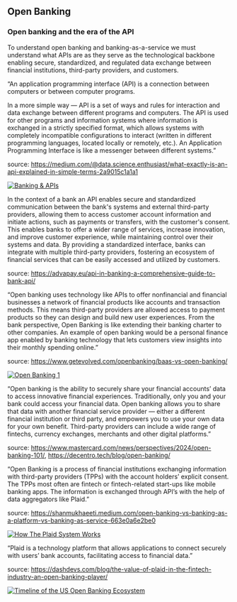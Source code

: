 ## Open Banking

### Open banking and the era of the API

To understand open banking and banking-as-a-service we must understand what APIs are as they serve as the technological backbone enabling secure, standardized, and regulated data exchange between financial institutions, third-party providers, and customers.

“An application programming interface (API) is a connection between computers or between computer programs.

In a more simple way — API is a set of ways and rules for interaction and data exchange between different programs and computers. The API is used for other programs and information systems where information is exchanged in a strictly specified format, which allows systems with completely incompatible configurations to interact (written in different programming languages, located locally or remotely, etc.). An Application Programming Interface is like a messenger between different systems.”

source: https://medium.com/@data.science.enthusiast/what-exactly-is-an-api-explained-in-simple-terms-2a9015c1a1a1

<!-- <a href="https://advapay.eu/api-in-banking-a-comprehensive-guide-to-bank-api/" target="_blank">
  <img src="./assets/api_1.jpg" alt="Banking & APIs" style="float: left; margin-right: 30">
</a> -->

[![Banking & APIs](./assets/api_1.jpg "Banking & APIs")](https://advapay.eu/api-in-banking-a-comprehensive-guide-to-bank-api/)

In the context of a bank an API enables secure and standardized communication between the bank's systems and external third-party providers, allowing them to access customer account information and initiate actions, such as payments or transfers, with the customer's consent. This enables banks to offer a wider range of services, increase innovation, and improve customer experience, while maintaining control over their systems and data. By providing a standardized interface, banks can integrate with multiple third-party providers, fostering an ecosystem of financial services that can be easily accessed and utilized by customers.

source: https://advapay.eu/api-in-banking-a-comprehensive-guide-to-bank-api/


“Open banking uses technology like APIs to offer nonfinancial and financial businesses a network of financial products like accounts and transaction methods. This means third-party providers are allowed access to payment products so they can design and build new user experiences. From the bank perspective, Open Banking is like extending their banking charter to other companies.
An example of open banking would be a personal finance app enabled by banking technology that lets customers view insights into their monthly spending online.”

source: https://www.getevolved.com/openbanking/baas-vs-open-banking/

<!-- <a href="https://decentro.tech/blog/open-banking/" target="_blank" >
  <img src="./assets/open_banking_1.png" alt="What is Open Banking?" style="float: right; margin-left: 30; width: 700" />
</a> -->
[![Open Banking 1](./assets/open_banking_1.png "Open Banking 1")](https://decentro.tech/blog/open-banking/)

“Open banking is the ability to securely share your financial accounts’ data to access innovative financial experiences. Traditionally, only you and your bank could access your financial data. Open banking allows you to share that data with another financial service provider — either a different financial institution or third party, and empowers you to use your own data for your own benefit. Third-party providers can include a wide range of fintechs, currency exchanges, merchants and other digital platforms.”

source: https://www.mastercard.com/news/perspectives/2024/open-banking-101/, https://decentro.tech/blog/open-banking/


“Open Banking is a process of financial institutions exchanging information with third-party providers (TPPs) with the account holders’ explicit consent. The TPPs most often are fintech or fintech-related start-ups like mobile banking apps. The information is exchanged through API’s with the help of data aggregators like Plaid.”

source: https://shanmukhaeeti.medium.com/open-banking-vs-banking-as-a-platform-vs-banking-as-service-663e0a6e2be0

<!-- <a href="https://dashdevs.com/blog/the-value-of-plaid-in-the-fintech-industry-an-open-banking-player/" target="_blank" >
  <img src="./assets/How the Plaid System Works.jpg" alt="What is Open Banking?" style="float: left; margin-right: 30; width: 500" />
</a> -->

[![How The Plaid System Works](./assets/plaid.jpg "How The Plaid System Works")](https://dashdevs.com/blog/the-value-of-plaid-in-the-fintech-industry-an-open-banking-player/)

“Plaid is a technology platform that allows applications to connect securely with users’ bank accounts, facilitating access to financial data.”

source: https://dashdevs.com/blog/the-value-of-plaid-in-the-fintech-industry-an-open-banking-player/

<!-- <a href="https://www.linkedin.com/feed/update/urn:li:activity:7201656903607697408/" target="_blank" >
  <img src="./assets/open_banking_timeline.jpg" alt="Timeline of the US Open Banking Ecosystem" style="display: block; margin-left: auto; margin-right: auto; width: 500" />
</a> -->

[![Timeline of the US Open Banking Ecosystem](./assets/open_banking_timeline.jpg "Timeline of the US Open Banking Ecosystem")](https://www.linkedin.com/feed/update/urn:li:activity:7201656903607697408/)
